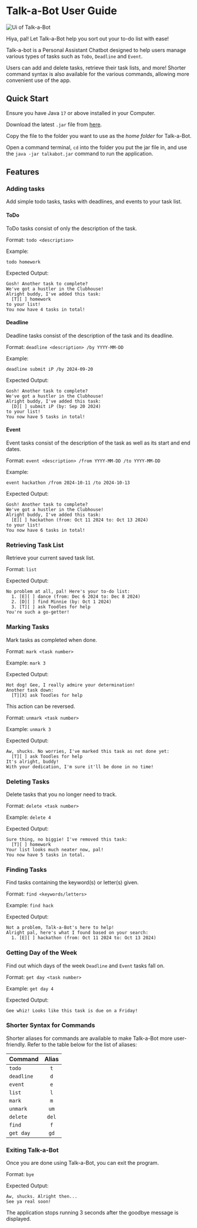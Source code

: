 # Talk-a-Bot User Guide

![Ui of Talk-a-Bot](/Ui.png)

Hiya, pal! Let Talk-a-Bot help you sort out your to-do list with ease!

Talk-a-bot is a Personal Assistant Chatbot designed to help users manage
various types of tasks such as `ToDo`, `Deadline` and `Event`.

Users can add and delete tasks, retrieve their task lists, and more!
Shorter command syntax is also available for the various commands,
allowing more convenient use of the app.

## Quick Start

Ensure you have Java `17` or above installed in your Computer.

Download the latest `.jar` file from [here](https://github.com/foothaddeus/ip/releases).

Copy the file to the folder you want to use as the *home folder* for Talk-a-Bot.

Open a command terminal, `cd` into the folder you put the jar file in, and use the `java -jar talkabot.jar` command to run the application.

## Features

### Adding tasks

Add simple todo tasks, tasks with deadlines, and events to your task list.

#### ToDo

ToDo tasks consist of only the description of the task.

Format: `todo <description>`

Example:

`todo homework`

Expected Output:

```
Gosh! Another task to complete?
We've got a hustler in the Clubhouse!
Alright buddy, I've added this task:
  [T][ ] homework
to your list!
You now have 4 tasks in total!
```

#### Deadline

Deadline tasks consist of the description of the task and its deadline.

Format: `deadline <description> /by YYYY-MM-DD`

Example:

`deadline submit iP /by 2024-09-20`

Expected Output:

```
Gosh! Another task to complete?
We've got a hustler in the Clubhouse!
Alright buddy, I've added this task:
  [D][ ] submit iP (by: Sep 20 2024)
to your list!
You now have 5 tasks in total!
```

#### Event

Event tasks consist of the description of the task as well as its start and end dates.

Format: `event <description> /from YYYY-MM-DD /to YYYY-MM-DD`

Example:

`event hackathon /from 2024-10-11 /to 2024-10-13`

Expected Output:

```
Gosh! Another task to complete?
We've got a hustler in the Clubhouse!
Alright buddy, I've added this task:
  [E][ ] hackathon (from: Oct 11 2024 to: Oct 13 2024)
to your list!
You now have 6 tasks in total!
```

### Retrieving Task List

Retrieve your current saved task list.

Format: `list`

Expected Output:

```
No problem at all, pal! Here's your to-do list:
  1. [E][ ] dance (from: Dec 6 2024 to: Dec 8 2024)
  2. [D][ ] find Minnie (by: Oct 1 2024)
  3. [T][ ] ask Toodles for help
You're such a go-getter!
```

### Marking Tasks

Mark tasks as completed when done.

Format: `mark <task number>`

Example: `mark 3`

Expected Output:

```
Hot dog! Gee, I really admire your determination!
Another task down:
  [T][X] ask Toodles for help
```

This action can be reversed.

Format: `unmark <task number>`

Example: `unmark 3`

Expected Output:

```
Aw, shucks. No worries, I've marked this task as not done yet:
  [T][ ] ask Toodles for help
It's alright, buddy!
With your dedication, I'm sure it'll be done in no time!
```

### Deleting Tasks

Delete tasks that you no longer need to track.

Format: `delete <task number>`

Example: `delete 4`

Expected Output:

```
Sure thing, no biggie! I've removed this task:
  [T][ ] homework
Your list looks much neater now, pal!
You now have 5 tasks in total.
```

### Finding Tasks

Find tasks containing the keyword(s) or letter(s) given.

Format: `find <keywords/letters>`

Example: `find hack`

Expected Output:

```
Not a problem, Talk-a-Bot's here to help!
Alright pal, here's what I found based on your search:
  1. [E][ ] hackathon (from: Oct 11 2024 to: Oct 13 2024)
```

### Getting Day of the Week

Find out which days of the week `Deadline` and `Event` tasks fall on.

Format: `get day <task number>`

Example: `get day 4`

Expected Output:

```
Gee whiz! Looks like this task is due on a Friday!
```

### Shorter Syntax for Commands

Shorter aliases for commands are available to make Talk-a-Bot more user-friendly.
Refer to the table below for the list of aliases:

| Command    | Alias |
|------------|:-----:|
| `todo`     |  `t`  |
| `deadline` |  `d`  |
| `event`    |  `e`  |
| `list`     |  `l`  |
| `mark`     |  `m`  |
| `unmark`   | `um`  |
| `delete`   | `del` |
| `find`     |  `f`  |
| `get day`  | `gd`  |

### Exiting Talk-a-Bot

Once you are done using Talk-a-Bot, you can exit the program.

Format: `bye`

Expected Output:

```
Aw, shucks. Alright then...
See ya real soon!
```

The application stops running 3 seconds after the goodbye message is displayed.